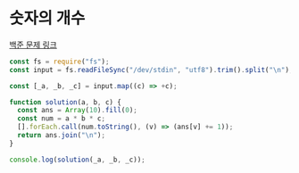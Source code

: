 # 숫자의 개수

[백준 문제 링크](https://www.acmicpc.net/problem/2577)

```javascript
const fs = require("fs");
const input = fs.readFileSync("/dev/stdin", "utf8").trim().split("\n");

const [_a, _b, _c] = input.map((c) => +c);

function solution(a, b, c) {
  const ans = Array(10).fill(0);
  const num = a * b * c;
  [].forEach.call(num.toString(), (v) => (ans[v] += 1));
  return ans.join("\n");
}

console.log(solution(_a, _b, _c));
```
